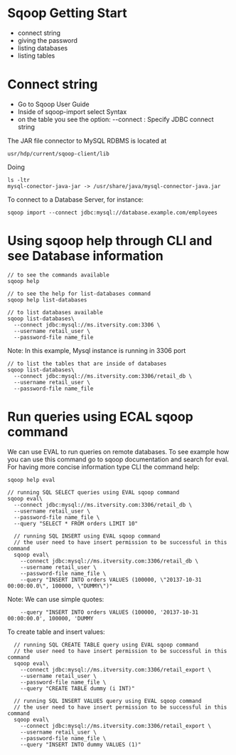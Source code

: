 # Sqoop Getting Start

- connect string
- giving the password
- listing databases
- listing tables

# Connect string
- Go to Sqoop User Guide
- Inside of sqoop-import select Syntax
- on the table you see the option: --connect <jdbc-uri> : Specify JDBC connect string

The JAR file connector to MySQL RDBMS is located at

    usr/hdp/current/sqoop-client/lib

Doing

    ls -ltr
    mysql-conector-java-jar -> /usr/share/java/mysql-connector-java.jar

To connect to a Database Server, for instance:

    sqoop import --connect jdbc:mysql://database.example.com/employees

# Using sqoop help through CLI and see Database information

    // to see the commands available
    sqoop help

    // to see the help for list-databases command
    sqoop help list-databases

    // to list databases available
    sqoop list-databases\
      --connect jdbc:mysql://ms.itversity.com:3306 \
      --username retail_user \   
      --password-file name_file

Note: In this example, Mysql instance is running in 3306 port

    // to list the tables that are inside of databases
    sqoop list-databases\
      --connect jdbc:mysql://ms.itversity.com:3306/retail_db \
      --username retail_user \
      --password-file name_file

# Run queries using ECAL sqoop command

We can use EVAL to run queries on remote databases. To see example how you can use this
command go to sqoop documentation and search for eval. For having more concise
information type CLI the command help:

    sqoop help eval

    // running SQL SELECT queries using EVAL sqoop command
    sqoop eval\
      --connect jdbc:mysql://ms.itversity.com:3306/retail_db \
      --username retail_user \
      --password-file name_file \
      --query "SELECT * FROM orders LIMIT 10"

      // running SQL INSERT using EVAL sqoop command
      // the user need to have insert permission to be successful in this command
      sqoop eval\
        --connect jdbc:mysql://ms.itversity.com:3306/retail_db \
        --username retail_user \
        --password-file name_file \
        --query "INSERT INTO orders VALUES (100000, \"20137-10-31 00:00:00.0\", 100000, \"DUMMY\")"

Note: We can use simple quotes:

        --query "INSERT INTO orders VALUES (100000, '20137-10-31 00:00:00.0', 100000, 'DUMMY

To create table and insert values:

      // running SQL CREATE TABLE query using EVAL sqoop command
      // the user need to have insert permission to be successful in this command
      sqoop eval\
        --connect jdbc:mysql://ms.itversity.com:3306/retail_export \
        --username retail_user \
        --password-file name_file \
        --query "CREATE TABLE dummy (i INT)"

      // running SQL INSERT VALUES query using EVAL sqoop command
      // the user need to have insert permission to be successful in this command
      sqoop eval\
        --connect jdbc:mysql://ms.itversity.com:3306/retail_export \
        --username retail_user \
        --password-file name_file \
        --query "INSERT INTO dummy VALUES (1)"
